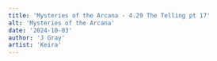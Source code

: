 ```yaml
---
title: 'Mysteries of the Arcana - 4.29 The Telling pt 17'
alt: 'Mysteries of the Arcana'
date: '2024-10-03'
author: 'J Gray'
artist: 'Keira'
---
```


